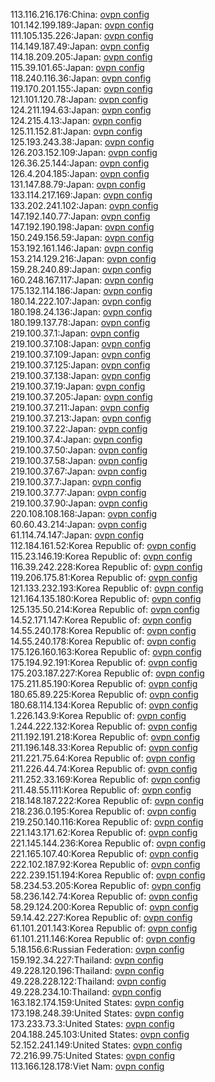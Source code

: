 113.116.216.176:China: [ovpn config](vpn/113_116_216_176.ovpn)  
101.142.199.189:Japan: [ovpn config](vpn/101_142_199_189.ovpn)  
111.105.135.226:Japan: [ovpn config](vpn/111_105_135_226.ovpn)  
114.149.187.49:Japan: [ovpn config](vpn/114_149_187_49.ovpn)  
114.18.209.205:Japan: [ovpn config](vpn/114_18_209_205.ovpn)  
115.39.101.65:Japan: [ovpn config](vpn/115_39_101_65.ovpn)  
118.240.116.36:Japan: [ovpn config](vpn/118_240_116_36.ovpn)  
119.170.201.155:Japan: [ovpn config](vpn/119_170_201_155.ovpn)  
121.101.120.78:Japan: [ovpn config](vpn/121_101_120_78.ovpn)  
124.211.194.63:Japan: [ovpn config](vpn/124_211_194_63.ovpn)  
124.215.4.13:Japan: [ovpn config](vpn/124_215_4_13.ovpn)  
125.11.152.81:Japan: [ovpn config](vpn/125_11_152_81.ovpn)  
125.193.243.38:Japan: [ovpn config](vpn/125_193_243_38.ovpn)  
126.203.152.109:Japan: [ovpn config](vpn/126_203_152_109.ovpn)  
126.36.25.144:Japan: [ovpn config](vpn/126_36_25_144.ovpn)  
126.4.204.185:Japan: [ovpn config](vpn/126_4_204_185.ovpn)  
131.147.88.79:Japan: [ovpn config](vpn/131_147_88_79.ovpn)  
133.114.217.169:Japan: [ovpn config](vpn/133_114_217_169.ovpn)  
133.202.241.102:Japan: [ovpn config](vpn/133_202_241_102.ovpn)  
147.192.140.77:Japan: [ovpn config](vpn/147_192_140_77.ovpn)  
147.192.190.198:Japan: [ovpn config](vpn/147_192_190_198.ovpn)  
150.249.156.59:Japan: [ovpn config](vpn/150_249_156_59.ovpn)  
153.192.161.146:Japan: [ovpn config](vpn/153_192_161_146.ovpn)  
153.214.129.216:Japan: [ovpn config](vpn/153_214_129_216.ovpn)  
159.28.240.89:Japan: [ovpn config](vpn/159_28_240_89.ovpn)  
160.248.167.117:Japan: [ovpn config](vpn/160_248_167_117.ovpn)  
175.132.114.186:Japan: [ovpn config](vpn/175_132_114_186.ovpn)  
180.14.222.107:Japan: [ovpn config](vpn/180_14_222_107.ovpn)  
180.198.24.136:Japan: [ovpn config](vpn/180_198_24_136.ovpn)  
180.199.137.78:Japan: [ovpn config](vpn/180_199_137_78.ovpn)  
219.100.37.1:Japan: [ovpn config](vpn/219_100_37_1.ovpn)  
219.100.37.108:Japan: [ovpn config](vpn/219_100_37_108.ovpn)  
219.100.37.109:Japan: [ovpn config](vpn/219_100_37_109.ovpn)  
219.100.37.125:Japan: [ovpn config](vpn/219_100_37_125.ovpn)  
219.100.37.138:Japan: [ovpn config](vpn/219_100_37_138.ovpn)  
219.100.37.19:Japan: [ovpn config](vpn/219_100_37_19.ovpn)  
219.100.37.205:Japan: [ovpn config](vpn/219_100_37_205.ovpn)  
219.100.37.211:Japan: [ovpn config](vpn/219_100_37_211.ovpn)  
219.100.37.213:Japan: [ovpn config](vpn/219_100_37_213.ovpn)  
219.100.37.22:Japan: [ovpn config](vpn/219_100_37_22.ovpn)  
219.100.37.4:Japan: [ovpn config](vpn/219_100_37_4.ovpn)  
219.100.37.50:Japan: [ovpn config](vpn/219_100_37_50.ovpn)  
219.100.37.58:Japan: [ovpn config](vpn/219_100_37_58.ovpn)  
219.100.37.67:Japan: [ovpn config](vpn/219_100_37_67.ovpn)  
219.100.37.7:Japan: [ovpn config](vpn/219_100_37_7.ovpn)  
219.100.37.77:Japan: [ovpn config](vpn/219_100_37_77.ovpn)  
219.100.37.90:Japan: [ovpn config](vpn/219_100_37_90.ovpn)  
220.108.108.168:Japan: [ovpn config](vpn/220_108_108_168.ovpn)  
60.60.43.214:Japan: [ovpn config](vpn/60_60_43_214.ovpn)  
61.114.74.147:Japan: [ovpn config](vpn/61_114_74_147.ovpn)  
112.184.161.52:Korea Republic of: [ovpn config](vpn/112_184_161_52.ovpn)  
115.23.146.19:Korea Republic of: [ovpn config](vpn/115_23_146_19.ovpn)  
116.39.242.228:Korea Republic of: [ovpn config](vpn/116_39_242_228.ovpn)  
119.206.175.81:Korea Republic of: [ovpn config](vpn/119_206_175_81.ovpn)  
121.133.232.193:Korea Republic of: [ovpn config](vpn/121_133_232_193.ovpn)  
121.164.135.180:Korea Republic of: [ovpn config](vpn/121_164_135_180.ovpn)  
125.135.50.214:Korea Republic of: [ovpn config](vpn/125_135_50_214.ovpn)  
14.52.171.147:Korea Republic of: [ovpn config](vpn/14_52_171_147.ovpn)  
14.55.240.178:Korea Republic of: [ovpn config](vpn/14_55_240_178.ovpn)  
14.55.240.178:Korea Republic of: [ovpn config](vpn/14_55_240_178.ovpn)  
175.126.160.163:Korea Republic of: [ovpn config](vpn/175_126_160_163.ovpn)  
175.194.92.191:Korea Republic of: [ovpn config](vpn/175_194_92_191.ovpn)  
175.203.187.227:Korea Republic of: [ovpn config](vpn/175_203_187_227.ovpn)  
175.211.85.190:Korea Republic of: [ovpn config](vpn/175_211_85_190.ovpn)  
180.65.89.225:Korea Republic of: [ovpn config](vpn/180_65_89_225.ovpn)  
180.68.114.134:Korea Republic of: [ovpn config](vpn/180_68_114_134.ovpn)  
1.226.143.9:Korea Republic of: [ovpn config](vpn/1_226_143_9.ovpn)  
1.244.222.132:Korea Republic of: [ovpn config](vpn/1_244_222_132.ovpn)  
211.192.191.218:Korea Republic of: [ovpn config](vpn/211_192_191_218.ovpn)  
211.196.148.33:Korea Republic of: [ovpn config](vpn/211_196_148_33.ovpn)  
211.221.75.64:Korea Republic of: [ovpn config](vpn/211_221_75_64.ovpn)  
211.226.44.74:Korea Republic of: [ovpn config](vpn/211_226_44_74.ovpn)  
211.252.33.169:Korea Republic of: [ovpn config](vpn/211_252_33_169.ovpn)  
211.48.55.111:Korea Republic of: [ovpn config](vpn/211_48_55_111.ovpn)  
218.148.187.222:Korea Republic of: [ovpn config](vpn/218_148_187_222.ovpn)  
218.236.0.195:Korea Republic of: [ovpn config](vpn/218_236_0_195.ovpn)  
219.250.140.116:Korea Republic of: [ovpn config](vpn/219_250_140_116.ovpn)  
221.143.171.62:Korea Republic of: [ovpn config](vpn/221_143_171_62.ovpn)  
221.145.144.236:Korea Republic of: [ovpn config](vpn/221_145_144_236.ovpn)  
221.165.107.40:Korea Republic of: [ovpn config](vpn/221_165_107_40.ovpn)  
222.102.187.92:Korea Republic of: [ovpn config](vpn/222_102_187_92.ovpn)  
222.239.151.194:Korea Republic of: [ovpn config](vpn/222_239_151_194.ovpn)  
58.234.53.205:Korea Republic of: [ovpn config](vpn/58_234_53_205.ovpn)  
58.236.142.74:Korea Republic of: [ovpn config](vpn/58_236_142_74.ovpn)  
58.29.124.200:Korea Republic of: [ovpn config](vpn/58_29_124_200.ovpn)  
59.14.42.227:Korea Republic of: [ovpn config](vpn/59_14_42_227.ovpn)  
61.101.201.143:Korea Republic of: [ovpn config](vpn/61_101_201_143.ovpn)  
61.101.211.146:Korea Republic of: [ovpn config](vpn/61_101_211_146.ovpn)  
5.18.156.6:Russian Federation: [ovpn config](vpn/5_18_156_6.ovpn)  
159.192.34.227:Thailand: [ovpn config](vpn/159_192_34_227.ovpn)  
49.228.120.196:Thailand: [ovpn config](vpn/49_228_120_196.ovpn)  
49.228.228.122:Thailand: [ovpn config](vpn/49_228_228_122.ovpn)  
49.228.234.10:Thailand: [ovpn config](vpn/49_228_234_10.ovpn)  
163.182.174.159:United States: [ovpn config](vpn/163_182_174_159.ovpn)  
173.198.248.39:United States: [ovpn config](vpn/173_198_248_39.ovpn)  
173.233.73.3:United States: [ovpn config](vpn/173_233_73_3.ovpn)  
204.188.245.103:United States: [ovpn config](vpn/204_188_245_103.ovpn)  
52.152.241.149:United States: [ovpn config](vpn/52_152_241_149.ovpn)  
72.216.99.75:United States: [ovpn config](vpn/72_216_99_75.ovpn)  
113.166.128.178:Viet Nam: [ovpn config](vpn/113_166_128_178.ovpn)  
